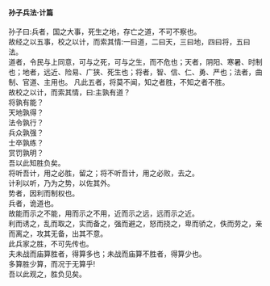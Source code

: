 #### 孙子兵法·计篇
孙子曰:兵者，国之大事，死生之地，存亡之道，不可不察也。<br>
故经之以五事，校之以计，而索其情:一曰道，二曰天，三曰地，四曰将，五曰法。<br>
道者，令民与上同意，可与之死，可与之生，而不危也；天者，阴阳、寒暑、时制也；地者，远近、险易、广狭、死生也；将者，智、信、仁、勇、严也；法者，曲制、官道、主用也。
凡此五者，将莫不闻，知之者胜，不知之者不胜。<br>
故校之以计，而索其情，曰:主孰有道？<br>
将孰有能？<br>
天地孰得？<br>
法令孰行？<br>
兵众孰强？<br>
士卒孰练？<br>
赏罚孰明？<br>
吾以此知胜负矣。<br>
将听吾计，用之必胜，留之；将不听吾计，用之必败，去之。<br>
计利以听，乃为之势，以佐其外。<br>
势者，因利而制权也。<br>
兵者，诡道也。<br>
故能而示之不能，用而示之不用，近而示之远，远而示之近。<br>
利而诱之，乱而取之，实而备之，强而避之，怒而挠之，卑而骄之，佚而劳之，亲而离之，攻其无备，出其不意。<br>
此兵家之胜，不可先传也。<br>
夫未战而庙算胜者，得算多也；未战而庙算不胜者，得算少也。<br>
多算胜少算，而况于无算乎!<br>
吾以此观之，胜负见矣。<br>